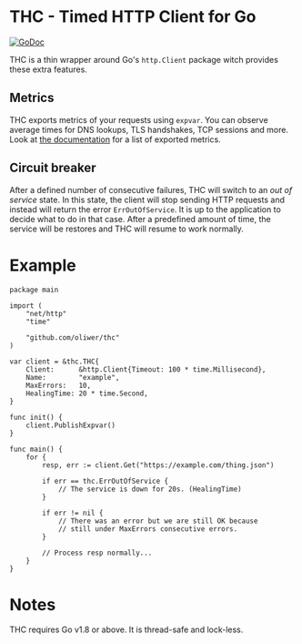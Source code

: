 THC - Timed HTTP Client for Go
==============================

[![GoDoc](https://godoc.org/github.com/oliwer/thc?status.svg)](https://godoc.org/github.com/oliwer/thc)

THC is a thin wrapper around Go's `http.Client` package witch provides these extra features.

## Metrics

THC exports metrics of your requests using `expvar`. You can observe average times for DNS lookups,
TLS handshakes, TCP sessions and more. Look at [the documentation](https://godoc.org/github.com/oliwer/thc)
for a list of exported metrics.

## Circuit breaker

After a defined number of consecutive failures, THC will switch to an *out of service* state.
In this state, the client will stop sending HTTP requests and instead will return the error
`ErrOutOfService`. It is up to the application to decide what to do in that case. After a
predefined amount of time, the service will be restores and THC will resume to work normally.

# Example

    package main

    import (
        "net/http"
        "time"

        "github.com/oliwer/thc"
    )

    var client = &thc.THC{
        Client:      &http.Client{Timeout: 100 * time.Millisecond},
        Name:        "example",
        MaxErrors:   10,
        HealingTime: 20 * time.Second,
    }

    func init() {
        client.PublishExpvar()
    }

    func main() {
        for {
            resp, err := client.Get("https://example.com/thing.json")

            if err == thc.ErrOutOfService {
                // The service is down for 20s. (HealingTime)
            }

            if err != nil {
                // There was an error but we are still OK because
                // still under MaxErrors consecutive errors.
            }

            // Process resp normally...
        }
    }

# Notes

THC requires Go v1.8 or above. It is thread-safe and lock-less.
